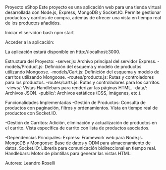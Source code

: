Proyecto eShop
Este proyecto es una aplicación web para una tienda virtual desarrollada con Node.js, Express, MongoDB y Socket.IO. Permite gestionar productos y carritos de compra, además de ofrecer una vista en tiempo real de los productos añadidos.

Iniciar el servidor:
bash
npm start

Acceder a la aplicación:

La aplicación estará disponible en http://localhost:3000.

Estructura del Proyecto:
-server.js: Archivo principal del servidor Express.
-models/Product.js: Definición del esquema y modelo de productos utilizando Mongoose.
-models/Cart.js: Definición del esquema y modelo de carritos utilizando Mongoose.
-routes/products.js: Rutas y controladores para los productos.
-routes/carts.js: Rutas y controladores para los carritos.
-views/: Vistas Handlebars para renderizar las páginas HTML.
-data/: Archivos JSON.
-public/: Archivos estáticos (CSS, imágenes, etc.).

Funcionalidades Implementadas
-Gestión de Productos:
Consulta de productos con paginación, filtros y ordenamientos.
Vista en tiempo real de productos con Socket.IO.

-Gestión de Carritos:
Adición, eliminación y actualización de productos en el carrito.
Vista específica de carrito con lista de productos asociados.

-Dependencias Principales:
Express: Framework web para Node.js.
MongoDB y Mongoose: Base de datos y ODM para almacenamiento de datos.
Socket.IO: Librería para comunicación bidireccional en tiempo real.
Handlebars: Motor de plantillas para generar las vistas HTML.

Autores:
Leandro Roselli
